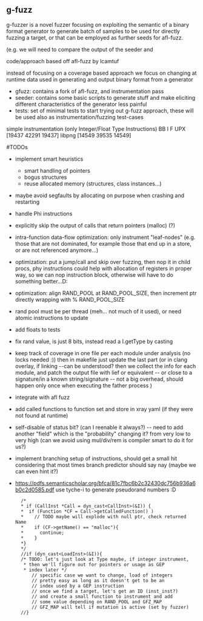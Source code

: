 g-fuzz
-----------

g-fuzzer is a novel fuzzer focusing on exploiting the semantic of a binary format generator
to generate batch of samples to be used for directly fuzzing a target, or that can be employed
as further seeds for afl-fuzz.

(e.g. we will need to compare the output of the seeder and 

code/approach based off afl-fuzz by lcamtuf

instead of focusing on a coverage based approach we focus on changing at runtime
data used in generating and output binary format from a generator

  + gfuzz: contains a fork of afl-fuzz, and instrumentation pass
  + seeder: contains some basic scripts to generate stuff and make eliciting different characteristics of the generator less painful
  + tests: set of minimal tests to start trying out g-fuzz approach, these will be used also as instrumentation/fuzzing test-cases

simple instrumentation (only Integer/Float Type Instructions)
          BB     I     F
UPX     [19437 42291 19437]
libpng  [14549 39535 14549]

#TODOs
+ implement smart heuristics
    + smart handling of pointers
    + bogus structures
    + reuse allocated memory (structures, class instances...)
+ maybe avoid segfaults by allocating on purpose when crashing and restarting
+ handle Phi instructions
+ explicitly skip the output of calls that return pointers (malloc) (?)
+ intra-function data-flow optimization: only instrument "leaf-nodes" (e.g. those that are not dominated, for example those that end up in a store, or are not referenced anymore...)
+ optimization: put a jump/call and skip over fuzzing, then nop it in child procs, phy instructions could help with allocation of registers in proper way, so we can nop instruction block, otherwise will have to do something better...D:
+ optimization: align RAND_POOL at RAND_POOL_SIZE, then increment ptr directly wrapping with % RAND_POOL_SIZE
+ rand pool must be per thread (meh... not much of it used), or need atomic instructions to update
+ add floats to tests
+ fix rand value, is just 8 bits, instead read a I.getType by casting
+ keep track of coverage in one file per each module under analysis (no locks needed :)) then in makefile just update the last part (or in clang overlay, if linking --can be understood? then we collect the info for each module, and patch the output file with lief or equivalent -- or close to a signature/in a known string/signature -- not a big overhead, should happen only once when executing the father process )
+ integrate with afl fuzz
+ add called functions to function set and store in xray yaml (if they were not found at runtime)
+ self-disable of status bit? (can I reenable it always?) -- need to add another "field" which is the "probability" changing it? from very low to very high (can we avoid using mul/div/rem is compiler smart to do it for us?)
+ implement branching setup of instructions, should get a small hit considering that most times branch predictor should say nay (maybe we can even hint it?)
+ https://pdfs.semanticscholar.org/bfca/81c7fbc6b2c32430dc756b936a6b0c2d0585.pdf use tyche-i to generate pseudorand numbers :D

        /*
        * if (CallInst *Call = dyn_cast<CallInst>(&I)) {
        *  if (Function *CF = Call->getCalledFunction() )
        *    // TODO maybe will explode with null ptr, check returned Name
        *    if (CF->getName() == "malloc"){
        *      continue;
        *    }
        *}
        */
        //if (dyn_cast<LoadInst>(&I)){
        /* TODO: let's just look at Type maybe, if integer instrument,
         * then we'll figure out for pointers or usage as GEP
         * index later */
            // specific case we want to change, load of integers
            // pretty easy as long as it doesn't get to be an
            // index used by a GEP instruction
            // once we find a target, let's get an ID (inst_inst?)
            // and create a small function to instrument and add
            // some value depending on RAND_POOL and GFZ_MAP
            // GFZ_MAP will tell if mutation is active (set by fuzzer)
        //}
